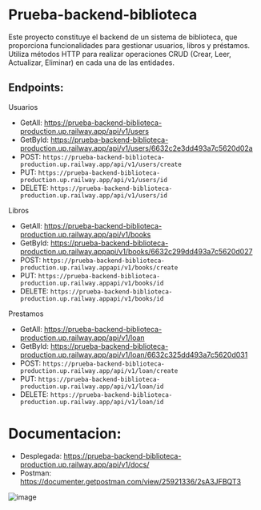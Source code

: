 # Prueba-backend-biblioteca

Este proyecto constituye el backend de un sistema de biblioteca, que proporciona funcionalidades para gestionar usuarios, libros y préstamos. Utiliza métodos HTTP para realizar operaciones CRUD (Crear, Leer, Actualizar, Eliminar) en cada una de las entidades.

## Endpoints:

Usuarios
- GetAll: https://prueba-backend-biblioteca-production.up.railway.app/api/v1/users
- GetById: https://prueba-backend-biblioteca-production.up.railway.app/api/v1/users/6632c2e3dd493a7c5620d02a
- POST: `https://prueba-backend-biblioteca-production.up.railway.app/api/v1/users/create`
- PUT: `https://prueba-backend-biblioteca-production.up.railway.app/api/v1/users/id`
- DELETE: `https://prueba-backend-biblioteca-production.up.railway.app/api/v1/users/id `

Libros
- GetAll: https://prueba-backend-biblioteca-production.up.railway.app/api/v1/books
- GetById: https://prueba-backend-biblioteca-production.up.railway.appapi/v1/books/6632c299dd493a7c5620d027
- POST: `https://prueba-backend-biblioteca-production.up.railway.appapi/v1/books/create`
- PUT: `https://prueba-backend-biblioteca-production.up.railway.appapi/v1/books/id`
- DELETE: `https://prueba-backend-biblioteca-production.up.railway.appapi/v1/books/id`

Prestamos
- GetAll: https://prueba-backend-biblioteca-production.up.railway.app/api/v1/loan
- GetById: https://prueba-backend-biblioteca-production.up.railway.app/api/v1/loan/6632c325dd493a7c5620d031
- POST: `https://prueba-backend-biblioteca-production.up.railway.app/api/v1/loan/create`
- PUT: `https://prueba-backend-biblioteca-production.up.railway.app/api/v1/loan/id`
- DELETE: `https://prueba-backend-biblioteca-production.up.railway.app/api/v1/loan/id`

# Documentacion: 
-  Desplegada: https://prueba-backend-biblioteca-production.up.railway.app/api/v1/docs/
- Postman:  https://documenter.getpostman.com/view/25921336/2sA3JFBQT3

![image](https://github.com/AfanJM/prueba-backend-biblioteca/assets/129919016/5edfd967-2541-4bdd-b519-2a950719b6ed)






